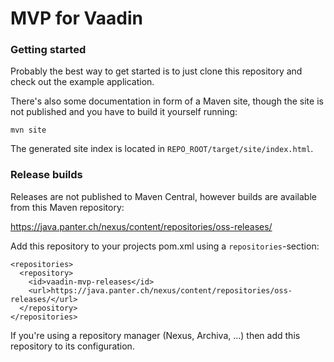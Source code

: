 # MVP for Vaadin

### Getting started

Probably the best way to get started is to just clone this repository and check
out the example application.

There's also some documentation in form of a Maven site, though the site is not
published and you have to build it yourself running:

 `mvn site`
 
The generated site index is located in `REPO_ROOT/target/site/index.html`.

### Release builds

Releases are not published to Maven Central, however builds are available from 
this Maven repository:

 https://java.panter.ch/nexus/content/repositories/oss-releases/

Add this repository to your projects pom.xml using a `repositories`-section:

    <repositories>
      <repository>
        <id>vaadin-mvp-releases</id>
        <url>https://java.panter.ch/nexus/content/repositories/oss-releases/</url>
      </repository>
    </repositories>

If you're using a repository manager (Nexus, Archiva, ...) then add this repository
to its configuration.
